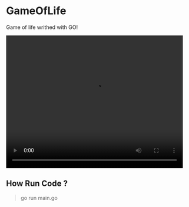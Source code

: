 # GameOfLife

Game of life writhed with GO!

<video width="480" height="360" controls>
  <source src="./Movie/example.mov" type="video/mp4">
</video>

## How Run Code ?

> go run main.go
